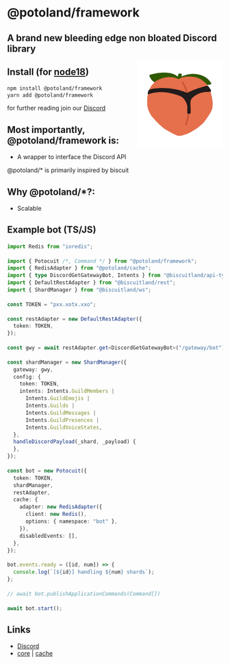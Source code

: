 # @potoland/framework

## A brand new bleeding edge non bloated Discord library

<img align="right" src="./assets/icon.png" alt="potocuit" width="200px"/>

## Install (for [node18](https://nodejs.org/en/download/))

```sh-session
npm install @potoland/framework
yarn add @potoland/framework
```

for further reading join our [Discord](https://discord.com/invite/XNw2RZFzaP)

## Most importantly, @potoland/framework is:

- A wrapper to interface the Discord API

@potoland/* is primarily inspired by biscuit

## Why @potoland/*?:

- Scalable

## Example bot (TS/JS)

```ts
import Redis from "ioredis";

import { Potocuit /*, Command */ } from "@potoland/framework";
import { RedisAdapter } from "@potoland/cache";
import { type DiscordGetGatewayBot, Intents } from "@biscuitland/api-types";
import { DefaultRestAdapter } from "@biscuitland/rest";
import { ShardManager } from "@biscuitland/ws";

const TOKEN = "pxx.xotx.xxo";

const restAdapter = new DefaultRestAdapter({
  token: TOKEN,
});

const gwy = await restAdapter.get<DiscordGetGatewayBot>("/gateway/bot");

const shardManager = new ShardManager({
  gateway: gwy,
  config: {
    token: TOKEN,
    intents: Intents.GuildMembers |
      Intents.GuildEmojis |
      Intents.Guilds |
      Intents.GuildMessages |
      Intents.GuildPresences |
      Intents.GuildVoiceStates,
  },
  handleDiscordPayload(_shard, _payload) {
  },
});

const bot = new Potocuit({
  token: TOKEN,
  shardManager,
  restAdapter,
  cache: {
    adapter: new RedisAdapter({
      client: new Redis(),
      options: { namespace: "bot" },
    }),
    disabledEvents: [],
  },
});

bot.events.ready = ([id, num]) => {
  console.log(`[${id}] handling ${num} shards`);
};

// await bot.publishApplicationCommands(Command[])

await bot.start();
```

## Links

<!-- - [Website](https://biscuitjs.com/) -->
<!-- - [Documentation](https://docs.biscuitjs.com/) -->

- [Discord](https://discord.gg/XNw2RZFzaP)
- [core](https://www.npmjs.com/package/@potoland/framework) |
  <!-- [api-types](https://www.npmjs.com/package/@potoland/api-types) | -->
  [cache](https://www.npmjs.com/package/@potoland/cache)
  <!-- [rest](https://www.npmjs.com/package/@potoland/rest) | -->
  <!-- [ws](https://www.npmjs.com/package/@potoland/ws) | -->
  <!-- [helpers](https://www.npmjs.com/package/@potoland/helpers) -->
